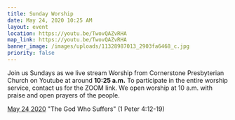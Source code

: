 ```yaml
---
title: Sunday Worship
date: May 24, 2020 10:25 AM
layout: event
location: https://youtu.be/TwovQAZvRHA
map_link: https://youtu.be/TwovQAZvRHA
banner_image: /images/uploads/11328987013_2903fa6468_c.jpg
priority: false
---
```

Join us Sundays as we live stream Worship from Cornerstone Presbyterian Church on Youtube at around **10:25 a.m.** To participate in the entire worship service, contact us for the ZOOM link. We open worship at 10 a.m. with praise and open prayers of the people.

[May 24 2020](https://youtu.be/7_DjhA3ow5s) "The God Who Suffers" (1 Peter 4:12-19)
